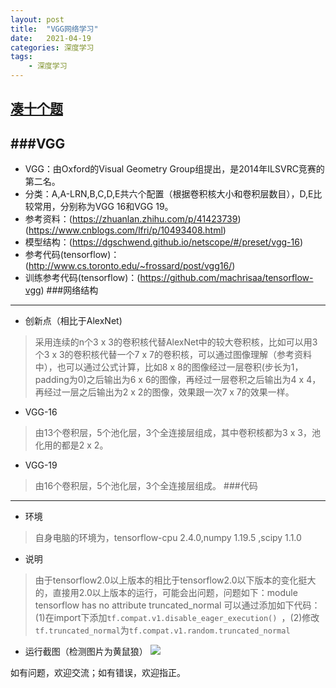 ```yaml
---
layout: post
title:  "VGG网络学习"
date:   2021-04-19 
categories: 深度学习
tags:
    - 深度学习
---
```

## [凑十个题](https://vjudge.net/problem/OpenJ_Bailian-1000)
###VGG
---
* VGG：由Oxford的Visual Geometry Group组提出，是2014年ILSVRC竞赛的第二名。
* 分类：A,A-LRN,B,C,D,E共六个配置（根据卷积核大小和卷积层数目），D,E比较常用，分别称为VGG 16和VGG 19。
* 参考资料：(https://zhuanlan.zhihu.com/p/41423739)(https://www.cnblogs.com/lfri/p/10493408.html)
* 模型结构：(https://dgschwend.github.io/netscope/#/preset/vgg-16)
* 参考代码(tensorflow)：(http://www.cs.toronto.edu/~frossard/post/vgg16/)
* 训练参考代码(tensorflow)：(https://github.com/machrisaa/tensorflow-vgg)
###网络结构
---
* 创新点（相比于AlexNet)
> 采用连续的n个3 x 3的卷积核代替AlexNet中的较大卷积核，比如可以用3个3 x 3的卷积核代替一个7 x 7的卷积核，可以通过图像理解（参考资料中），也可以通过公式计算，比如8 x 8的图像经过一层卷积(步长为1，padding为0)之后输出为6 x 6的图像，再经过一层卷积之后输出为4 x 4，再经过一层之后输出为2 x 2的图像，效果跟一次7 x 7的效果一样。
* VGG-16
> 由13个卷积层，5个池化层，3个全连接层组成，其中卷积核都为3 x 3，池化用的都是2 x 2。
* VGG-19
> 由16个卷积层，5个池化层，3个全连接层组成。
###代码
---
* 环境
> 自身电脑的环境为，tensorflow-cpu 2.4.0,numpy 1.19.5 ,scipy 1.1.0 
* 说明
> 由于tensorflow2.0以上版本的相比于tensorflow2.0以下版本的变化挺大的，直接用2.0以上版本的运行，可能会出问题，问题如下：module tensorflow has no attribute truncated_normal 可以通过添加如下代码：(1)在import下添加`tf.compat.v1.disable_eager_execution() `，(2)修改`tf.truncated_normal`为`tf.compat.v1.random.truncated_normal`
* 运行截图（检测图片为黄鼠狼）
![](https://img2020.cnblogs.com/blog/1770410/202104/1770410-20210415213715234-1664002774.png)

如有问题，欢迎交流；如有错误，欢迎指正。

